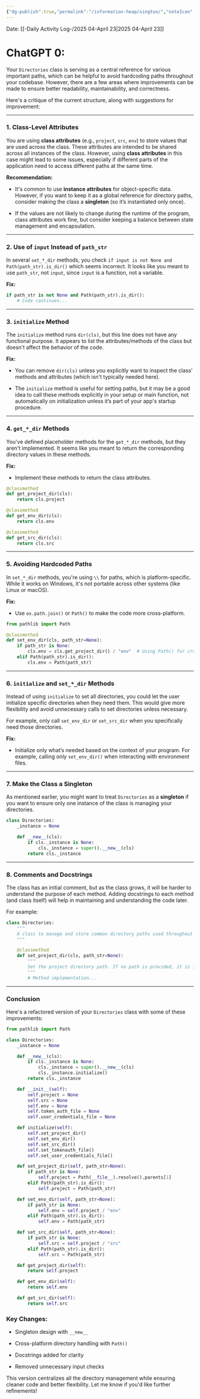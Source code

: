 ```yaml
---
{"dg-publish":true,"permalink":"/information-heap/sington/","noteIcon":"","created":"2025-04-23T14:47:40.343-05:00"}
---
```


Date: [[-Daily Activity Log-/2025 04-April 23\|2025 04-April 23]]


# ChatGPT 0:
Your `Directories` class is serving as a central reference for various important paths, which can be helpful to avoid hardcoding paths throughout your codebase. However, there are a few areas where improvements can be made to ensure better readability, maintainability, and correctness.

Here's a critique of the current structure, along with suggestions for improvement:

---

### **1. Class-Level Attributes**

You are using **class attributes** (e.g., `project`, `src`, `env`) to store values that are used across the class. These attributes are intended to be shared across all instances of the class. However, using **class attributes** in this case might lead to some issues, especially if different parts of the application need to access different paths at the same time.

**Recommendation:**

- It's common to use **instance attributes** for object-specific data. However, if you want to keep it as a global reference for directory paths, consider making the class a **singleton** (so it’s instantiated only once).
    
- If the values are not likely to change during the runtime of the program, class attributes work fine, but consider keeping a balance between state management and encapsulation.
    

---

### **2. Use of `input` Instead of `path_str`**

In several `set_*_dir` methods, you check `if input is not None and Path(path_str).is_dir()` which seems incorrect. It looks like you meant to use `path_str`, not `input`, since `input` is a function, not a variable.

**Fix:**

```python
if path_str is not None and Path(path_str).is_dir():
    # Code continues...
```

---

### **3. `initialize` Method**

The `initialize` method runs `dir(cls)`, but this line does not have any functional purpose. It appears to list the attributes/methods of the class but doesn't affect the behavior of the code.

**Fix:**

- You can remove `dir(cls)` unless you explicitly want to inspect the class' methods and attributes (which isn't typically needed here).
    
- The `initialize` method is useful for setting paths, but it may be a good idea to call these methods explicitly in your setup or main function, not automatically on initialization unless it’s part of your app's startup procedure.
    

---

### **4. `get_*_dir` Methods**

You've defined placeholder methods for the `get_*_dir` methods, but they aren't implemented. It seems like you meant to return the corresponding directory values in these methods.

**Fix:**

- Implement these methods to return the class attributes.
    

```python
@classmethod
def get_project_dir(cls):
    return cls.project

@classmethod
def get_env_dir(cls):
    return cls.env

@classmethod
def get_src_dir(cls):
    return cls.src
```

---

### **5. Avoiding Hardcoded Paths**

In `set_*_dir` methods, you're using `\\` for paths, which is platform-specific. While it works on Windows, it's not portable across other systems (like Linux or macOS).

**Fix:**

- Use `os.path.join()` or `Path()` to make the code more cross-platform.
    

```python
from pathlib import Path

@classmethod
def set_env_dir(cls, path_str=None):
    if path_str is None:
        cls.env = cls.get_project_dir() / "env"  # Using Path() for cross-platform support
    elif Path(path_str).is_dir():
        cls.env = Path(path_str)
```

---

### **6. `initialize` and `set_*_dir` Methods**

Instead of using `initialize` to set all directories, you could let the user initialize specific directories when they need them. This would give more flexibility and avoid unnecessary calls to set directories unless necessary.

For example, only call `set_env_dir` or `set_src_dir` when you specifically need those directories.

**Fix:**

- Initialize only what’s needed based on the context of your program. For example, calling only `set_env_dir()` when interacting with environment files.
    

---

### **7. Make the Class a Singleton**

As mentioned earlier, you might want to treat `Directories` as a **singleton** if you want to ensure only one instance of the class is managing your directories.

```python
class Directories:
    _instance = None

    def __new__(cls):
        if cls._instance is None:
            cls._instance = super().__new__(cls)
        return cls._instance
```

---

### **8. Comments and Docstrings**

The class has an initial comment, but as the class grows, it will be harder to understand the purpose of each method. Adding docstrings to each method (and class itself) will help in maintaining and understanding the code later.

For example:

```python
class Directories:
    """
    A class to manage and store common directory paths used throughout the project.
    """

    @classmethod
    def set_project_dir(cls, path_str=None):
        """
        Set the project directory path. If no path is provided, it is inferred from the current file location.
        """
        # Method implementation...
```

---

### **Conclusion**

Here's a refactored version of your `Directories` class with some of these improvements:

```python
from pathlib import Path

class Directories:
    _instance = None

    def __new__(cls):
        if cls._instance is None:
            cls._instance = super().__new__(cls)
            cls._instance.initialize()
        return cls._instance

    def __init__(self):
        self.project = None
        self.src = None
        self.env = None
        self.token_auth_file = None
        self.user_credentials_file = None

    def initialize(self):
        self.set_project_dir()
        self.set_env_dir()
        self.set_src_dir()
        self.set_tokenauth_file()
        self.set_user_credentials_file()

    def set_project_dir(self, path_str=None):
        if path_str is None:
            self.project = Path(__file__).resolve().parents[1]
        elif Path(path_str).is_dir():
            self.project = Path(path_str)

    def set_env_dir(self, path_str=None):
        if path_str is None:
            self.env = self.project / "env"
        elif Path(path_str).is_dir():
            self.env = Path(path_str)

    def set_src_dir(self, path_str=None):
        if path_str is None:
            self.src = self.project / "src"
        elif Path(path_str).is_dir():
            self.src = Path(path_str)

    def get_project_dir(self):
        return self.project

    def get_env_dir(self):
        return self.env

    def get_src_dir(self):
        return self.src
```

### Key Changes:

- Singleton design with `__new__`
    
- Cross-platform directory handling with `Path()`
    
- Docstrings added for clarity
    
- Removed unnecessary input checks
    

This version centralizes all the directory management while ensuring cleaner code and better flexibility. Let me know if you'd like further refinements!